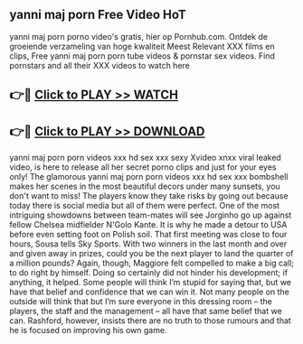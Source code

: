 ## yanni maj porn Free Video HoT 

yanni maj porn porno video's gratis, hier op Pornhub.com. Ontdek de groeiende verzameling van hoge kwaliteit Meest Relevant XXX films en clips,
Free yanni maj porn porn tube videos & pornstar sex videos. Find pornstars and all their XXX videos to watch here


## 👉🔴 [Click to PLAY >> WATCH](http://us.freeplayer.one?title=yanni_maj_porn&ref=16D)

## 👉🔴 [Click to PLAY >> DOWNLOAD](http://us.freeplayer.one?title=yanni_maj_porn&ref=16D)


yanni maj porn porn videos xxx hd sex xxx sexy Xvideo xnxx viral leaked video, is here to release all her secret porno clips and just for your eyes only! The glamorous yanni maj porn porn videos xxx hd sex xxx bombshell makes her scenes in the most beautiful decors under many sunsets, you don't want to miss! The players know they take risks by going out because today there is social media but all of them were perfect. One of the most intriguing showdowns between team-mates will see Jorginho go up against fellow Chelsea midfielder N'Golo Kante. It is why he made a detour to USA before even setting foot on Polish soil. That first meeting was close to four hours, Sousa tells Sky Sports. With two winners in the last month and over and given away in prizes, could you be the next player to land the quarter of a million pounds? Again, though, Maggiore felt compelled to make a big call; to do right by himself. Doing so certainly did not hinder his development; if anything, it helped. Some people will think I’m stupid for saying that, but we have that belief and confidence that we can win it. Not many people on the outside will think that but I’m sure everyone in this dressing room – the players, the staff and the management – all have that same belief that we can. Rashford, however, insists there are no truth to those rumours and that he is focused on improving his own game.